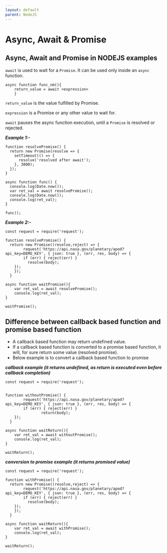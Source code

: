 ```yaml
---
layout: default
parent: NodeJS
---
```

# Async, Await & Promise

## Async, Await and Promise in NODEJS examples

```await``` is used to wait for a ```Promise```. It can be used only inside an ```async``` function.

```nodejs
async function func_nm(){
    return_value = await <expression>
    }
```

```return_value``` is the value fulfilled by Promise.

```expression``` is a Promise or any other value to wait for.

```await``` pauses the async function execution, until a ```Promise``` is resolved or rejected.

***Example 1:-***

```nodejs
function resolvePromise() {
  return new Promise(resolve => {
    setTimeout(() => {
      resolve('resolved after await');
    }, 3000);
  });
}

async function func() {
  console.log(Date.now());
  var ret_val = await resolvePromise();
  console.log(Date.now());
  console.log(ret_val);
}

func();
```

***Example 2:-***

```nodejs
const request = require('request');

function resolvePromise() {
  return new Promise((resolve,reject) => {
        request('https://api.nasa.gov/planetary/apod?api_key=DEMO_KEY', { json: true }, (err, res, body) => {
        if (err) { reject(err) }
          resolve(body);
    });
    });
  }

async function waitPromise(){
    var ret_val = await resolvePromise();
    console.log(ret_val);
}

waitPromise();
```

## Difference between callback based function and promise based function

- A callback based function may return undefined value.
- If a callback based function is converted to a promise based function, it will, for sure return some value (resolved promise).
- Below example is to convert a callback based function to promise

***callback example (it returns undefined, as return is executed even before callback completion)***

```nodejs
const request = require('request');


function withoutPromise() {
        request('https://api.nasa.gov/planetary/apod?api_key=DEMO_KEY', { json: true }, (err, res, body) => {
        if (err) { reject(err) }
                return(body);
    });
  }

async function waitReturn(){
    var ret_val = await withoutPromise();
    console.log(ret_val);
}

waitReturn();
```

***conversion to promise example (it returns promised value)***

```nodejs
const request = require('request');

function withPromise() {
  return new Promise((resolve,reject) => {
        request('https://api.nasa.gov/planetary/apod?api_key=DEMO_KEY', { json: true }, (err, res, body) => {
        if (err) { reject(err) }
          resolve(body);
    });
    });
  }

async function waitReturn(){
    var ret_val = await withPromise();
    console.log(ret_val);
}

waitReturn();
```
